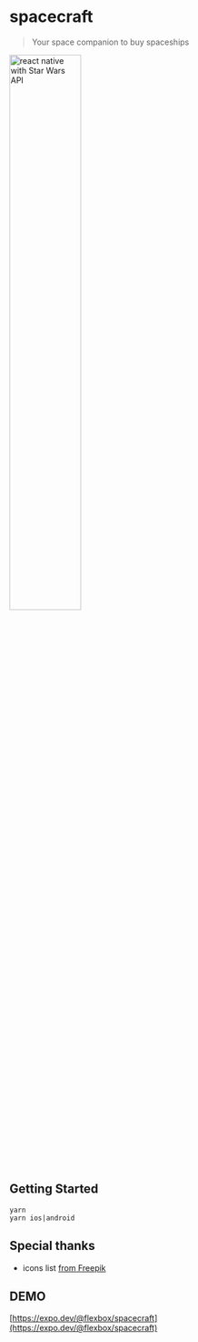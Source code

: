 # spacecraft

> Your space companion to buy spaceships

<img src="https://github.com/flexbox/react-native-bootcamp/raw/main/hackathon/spacecraft/spacecraft-preview.gif" width="50%" height="50%" alt="react native with Star Wars API">

## Getting Started

```console
yarn
yarn ios|android
```

## Special thanks

- icons list [from Freepik](https://www.flaticon.com/packs/space-rocket?k=1624261508965)

## DEMO

[https://expo.dev/@flexbox/spacecraft](https://expo.dev/@flexbox/spacecraft)
